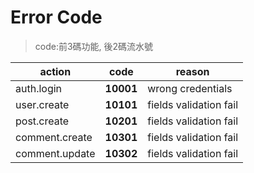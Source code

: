 # Error Code

>code:前3碼功能, 後2碼流水號

| action         | code      | reason                 |
| -------------- | --------- | ---------------------- |
| auth.login     | **10001** | wrong credentials      |
| user.create    | **10101** | fields validation fail |
| post.create    | **10201** | fields validation fail |
| comment.create | **10301** | fields validation fail |
| comment.update | **10302** | fields validation fail |
